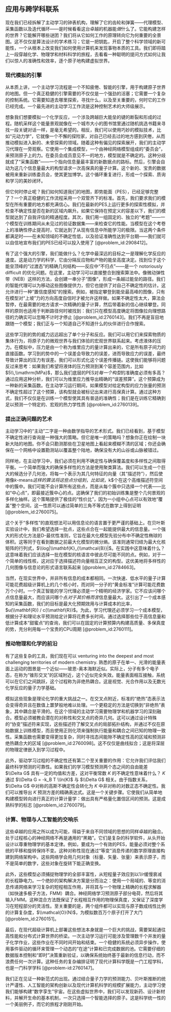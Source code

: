 ## 应用与跨学科联系

现在我们已经拆解了主动学习的钟表机构，理解了它的齿轮和弹簧——代理模型、采集函数以及迭代循环——是时候看看这台卓越的机器能*做*什么了。它能构建怎样的世界？它能解开哪些谜团？我们将从它如何工作的原理转向它为何重要的全景图。这不仅仅是算法设计的学术练习；它是一把钥匙，开启了整个科学领域的新可能性，一个从根本上改变我们如何使用计算机来发现事物本质的工具。我们即将踏上一段穿越化学、物理学和材料科学的旅程，去看看一种聪明的提问方式如何让我们以惊人的准确性和效率，逐个原子地构建虚拟世界。

### 现代模拟的引擎

从本质上讲，一个主动学习流程是一个不知疲倦、智能的引擎，用于构建原子世界的地图。但一个真正稳健的引擎需要的不仅仅是一个强劲的活塞；它需要一个复杂的控制系统。它需要知道去哪里探索，寻找什么，以及至关重要的，何时它的工作已经完成。一个最先进的主动学习工作流是这种控制艺术的大师级展示。

想象我们想要模拟一个化学反应，一个涉及跨越巨大能垒的键的断裂和形成的过程。随机采样这个能量景观就像在一个城市大小的图书馆里通过随机挑选书籍来寻找一段关键对话一样，是毫无希望的。相反，我们可以使用巧妙的模拟技术，比如“元动力学”，它就像一个不懈的探险家，对自己已经去过的地方感到厌倦，从而推动模拟进入新的、未曾探索的领域。随着这种有偏见的探索展开，我们的主动学习代理在一旁观察。它使用一个集成模型，一个由神经网络模型组成的“委员会”，来预测原子上的力。在委员会成员意见不一的地方，模型就是不确定的。这种分歧就成了“采集函数”——一个指向信息量最丰富的新数据点的路标。然后，引擎会自动为这几个信息量最大的构型请求一次高保真的量子计算。这个新的、宝贵的数据被用来重新训练委员会，使其更加博学。这个循环重复进行，形成一个探索、质询和学习的美妙闭环。

但它何时停止呢？我们如何知道我们的地图，即势能面（PES），已经足够完整了？一个真正稳健的工作流程采用一个双管齐下的标准。首先，我们要求我们的模型在所有重要的地方都充满信心。我们在最新的PES上运行更多的探索性模拟，并检查不确定性是否在新的区域内飙升。如果它保持在预定义的容差以下，我们的模型就达到了自我评估的精通程度。其次，我们用一组固定的、独立的“考题”——一个模型在训练期间从未见过的验证数据集——来检查它的性能。当模型在这个考卷上的准确性停止提高时，它就达到了从现有信息中所能学习的极限。当这两个条件都满足时——在未知领域的不确定性低，以及验证准确性达到平台期——我们就可以自信地宣布我们的PES已经可以投入使用了 [@problem_id:2908412]。

有了这个强大的引擎，我们能做什么？化学中最深远的目标之一是理解化学反应的速度。这是动力学的科学，它由分隔反应物和产物的能垒高度决定。找到位于这个能垒顶峰的“过渡态”的精确几何结构——反应中“不归点”——是一个 notoriously difficult 的优化问题。在这里，主动学习可以直接整合到搜索算法中。像微动弹性带（NEB）这样的方法，会创建一串分子“图像”，形成一条越过能垒的路径。我们的智能代理可以为移动这些图像提供力，但它也提供了对自己不确定性的估计。这允许进行一种“置信度感知”的搜索。例如，被指定攀登到能垒最高峰的图像，只有在模型对“上坡”力的方向高度自信时才被允许这样做。如果不确定性太大，算法会暂停，在最需要的地方请求一次精确的量子计算，然后带着新的信心继续攀登。同样的原则也适用于判断路径何时被找到：我们只在模型高度确定将图像拉向理想路径的力确实可以忽略不计时才停止 [@problem_id:2760143]。我们不再是盲目地跟随一个模型；我们正与一个知道自己不知道什么的伙伴进行合作搜索。

这些学习到的势的威力远远超出了单个分子和反应。我们可以用它们来探索物质的集体行为，将原子力的微观世界与我们体验的宏观世界联系起来。考虑液体的压力。在模拟中，压力是由一个称为维里应力的量计算出来的，它是所有原子间力的直接函数。学习到的势中的一个误差会导致力的误差，进而导致应力的误差，最终导致计算出的压力有误差。我们可以形式化这个误差传播链。这使我们能够将问题反过来思考：如果我们希望将液体的压力预测到某个容差范围内，比如$5\\,\\mathrm{MPa}$，那么我们底层的PES对*每一个构型*的准确度必须有多高？通过应用这种分析，我们可以为维里应力推导出精确的“误差预算”。这个预算成为一种新的采集函数。在主动学习运行期间，如果模型对给定构型的应力张量的预测不确定性超过了这个预算，该构型就会被标记出来进行高保真计算。通过这种方式，我们不仅仅是在训练一个模型使其具有普适的准确性；我们是在训练它精确到足以预测一个特定的、宏观的热力学性质 [@problem_id:2760139]。

### 提出正确问题的艺术

主动学习中的“主动”二字是一种由数学指导的艺术形式。我们已经看到，基于模型不确定性进行查询是一种强大的策略。但它是唯一的策略吗？想象你正在绘制一块新大陆的地图。你不会只勘测那些在卫星地图上看起来模糊不清的区域；你还会确保在一个网格中设置勘测站以覆盖整个陆地，确保没有大的山谷或山脉被错过。

同样地，在主动学习中，我们必须在利用不确定性与确保覆盖度和多样性之间取得平衡。一个简单而强大的确保多样性的方法是使用聚类算法。我们可以生成一个巨大的候选分子几何池，将每一个表示为其几何特征的向量（其“描述符”），然后使用像$k$-means$这样的算法将这些点分组到，比如说，$k$个在这个高维描述符空间中的簇中。我们可能不会计算所有这些点，而是从每个簇中只选择一个代表——比如“中心点”，即最接近簇中心的点。这确保了我们的初始训练集是整个几何景观的多样化抽样。这个策略提供了极佳的“性价比”，因为一小组中心点可以有效地“覆盖”整个空间，这一性质可以通过简单的三角不等式在数学上得到证明 [@problem_id:2760075]。

这个关于“多样性”的直观想法可以用信息论的语言置于更严谨的基础上。在贝叶斯实验设计中，我们希望选择一批点，这些点合在一起能提供最大的信息量。一个强大的形式化方法是D-最优性准则，它旨在最大化模型先验分布中不确定性椭球的体积。这等同于在看到数据之前最大化模型的微分熵。该准则通常归结为最大化核矩阵的行列式，$\\log|\\mathbf{K}_{\\mathcal{B}}|$。在实践中这意味着什么？这意味着我们应该选择一批在模型的核语言中彼此尽可能不同的点。例如，对于一个简单的线性核，这对应于选择描述符向量相互正交的构型。这优美地将多样性的几何图像与信息论的形式语言联系起来 [@problem_id:2784663]。

当然，在现实世界中，并非所有信息的成本都相同。一次快速、低水平的量子计算可能花费超级计算机上的几个核小时，而对同一分子的“黄金标准”计算可能花费数万个小时。一个真正智能的学习代理必须是一个精明的经济学家。它不应该问哪个点信息量最大，而应该问哪个点*对于其价格而言*信息量最大。这引出了一个成本感知的采集函数，我们的目标是最大化预期效用与计算成本的比率，$u(\\mathbf{R}) / c(\\mathbf{R})$。为此，学习代理还必须学习一个成本模型，根据分子和理论水平预测给定计算将花费多长时间。通过选择那些位于高信息量和低计算成本“甜蜜点”的查询，我们可以在固定的计算预算内构建高质量、多保真度的势，充分利用每一个宝贵的CPU周期 [@problem_id:2760111]。

### 推动物理和化学的前沿

有了这些复杂的工具，我们现在可以 venturing into the deepest and most challenging territories of modern chemistry. 熟悉的原子在单一、光滑的能量表面上运动的图景是一个近似——玻恩-奥本海默近似。实际上，分子有多个电子态，在称为“锥形交叉”的区域附近，这个近似完全失效。能量表面相互接触，系统可以在它们之间跳跃，这个过程称为非绝热耦合。这是视觉、光合作用以及无数光化学反应的量子力学基础。

模拟这些现象是理论化学的重大挑战之一。在交叉点附近，标准的“绝热”态表示法会变得奇异且在数值上噩梦般地难以处理。一个更稳定的方法是切换到“非绝热”表象，其中耦合是平滑的。在这个领域的主动学习需要物理学和机器学习的深刻融合。模型必须被教会潜在的对称性和交叉点的奇异几何。这可以通过设计特殊的“协变”描述符来实现，这些描述符了解交叉点的局部拓扑结构，并通过不仅在原始数据上训练模型，而且使用正则化项来强制执行能量和耦合之间已知的物理一致性。采集函数也需要变得更加复杂，同时寻找态间能隙不确定性高的区域和预测非绝热耦合大的区域 [@problem_id:2760098]。这不仅仅是曲线拟合；这是将深层的物理定律嵌入到学习过程中。

此外，驱动学习过程的不确定性还有第二个至关重要的作用：它允许我们评估我们最终科学预测的可靠性。如果我们的学习模型预测两个态之间的自由能差 $\\Delta G$ 具有一定的均值和方差，这对平衡常数 $K$ 的不确定性意味着什么？ $K$ 通过 $\\Delta G = -k_B T \\ln(K)$ 与 $\\Delta G$ 相关。由于指数关系，$\\Delta G$ 中对称的高斯不确定性会转化为 $K$ 中非对称的对数正态不确定性。我们可以推导出 $K$ 预测方差的精确表达式。这是一个关键步骤。它使我们从简单地构建模型转向进行真正的计算计量学：做出具有严格量化置信区间的预测。这是成熟科学的标志 [@problem_id:2760079]。

### 计算、物理与人工智能的交响乐

这些卓越的应用之所以成为可能，得益于来自不同领域的思想的同样卓越的融合。处于过程核心的神经网络不再是通用的“黑箱”。它们是复杂的科学软件，从头开始设计以尊重物理学的基本定律。例如，要成为一个有效的PES，能量必须对整个系统的平移和旋转保持不变。这种对称性现在通过“等变”消息传递的数学原理直接构建到网络架构中。这些网络学会用几何对象（标量、矢量、张量）来表示原子，而不是简单的数字，这些对象在旋转下能正确变换。

此外，这些模型必须捕捉物理学的全部丰富性，从短程量子效应到以$1/r$缓慢衰减的长程静电力。一个绝妙的架构解决方案是分而治之：使用一个局域的、等变的消息传递网络来学习复杂的短程相互作用，并将其与一个物理上精确的长程求解器（如快速多极子方法，FMM）耦合。神经网络学习预测原子部分电荷，然后将其输入FMM。这种混合方法既保证了长程相互作用的物理保真度，又保证了深度学习在短程部分的灵活性。至关重要的是，两个组件都可以实现与原子数成线性比例的计算复杂度，$\\mathcal{O}(N)$，为模拟数百万个原子打开了大门 [@problem_id:2760151]。

最后，在现代超级计算机上部署这些想法本身就是一个巨大的挑战，需要架起通往高性能和分布式计算世界的桥梁。一次主动学习运行可能涉及管理数千个并发的量子化学作业，这些作业在不同时间开始和结束。一个稳健的系统必须异步操作，使用事件驱动的循环来管理一个动态的“在途”计算和已完成数据的池。它需要仔细的数据版本控制和“即时”决策重新验证，以确保系统始终基于最新的信息行动，而不浪费任何一次计算。这种任务的复杂编排证明了现代计算科学既是一门工程学科，也是一门科学学科 [@problem-id:2760147]。

我们正在见证一种新范式的出现。通过结合量子力学的预测能力、贝叶斯推断的统计严谨性、人工智能的架构创新以及现代计算机科学的规模扩展能力，主动学习使我们能够构建“数字孪生”宇宙。在这些虚拟世界中，我们可以发现新药、设计新材料，并解开生命的基本机制，一次只选择一个智能选择的原子。这是科学统一性的一个美丽例子，而它的旅程才刚刚开始。